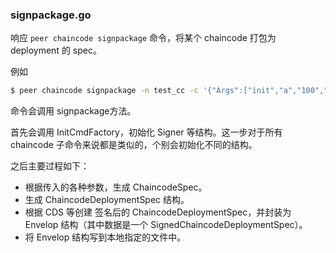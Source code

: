 ### signpackage.go

响应 `peer chaincode signpackage` 命令，将某个 chaincode 打包为 deployment 的 spec。

例如

```bash
$ peer chaincode signpackage -n test_cc -c '{"Args":["init","a","100","b","200"]}' -p github.com/hyperledger/fabric/examples/chaincode/go/chaincode_example02 -v 1.0  test_cc_1.0.pkg
```

命令会调用 signpackage方法。

首先会调用 InitCmdFactory，初始化 Signer 等结构。这一步对于所有 chaincode 子命令来说都是类似的，个别会初始化不同的结构。

之后主要过程如下：

* 根据传入的各种参数，生成 ChaincodeSpec。
* 生成 ChaincodeDeploymentSpec 结构。
* 根据 CDS 等创建 签名后的 ChaincodeDeploymentSpec，并封装为 Envelop 结构（其中数据是一个 SignedChaincodeDeploymentSpec）。
* 将 Envelop 结构写到本地指定的文件中。



